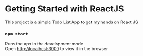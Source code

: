 # Getting Started with ReactJS

This project is a simple Todo List App to get my hands on React JS

### `npm start`

Runs the app in the development mode.\
Open [http://localhost:3000](http://localhost:3000) to view it in the browser

